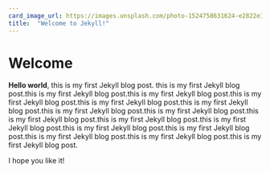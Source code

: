 ```yaml
---
card_image_url: https://images.unsplash.com/photo-1524758631624-e2822e304c36?ixlib=rb-1.2.1&ixid=MnwxMjA3fDF8MHxwaG90by1wYWdlfHx8fGVufDB8fHx8&auto=format&fit=crop&w=2070&q=80
title:  "Welcome to Jekyll!"
---
```


# Welcome

**Hello world**, this is my first Jekyll blog post.
this is my first Jekyll blog post.this is my first Jekyll blog post.this is my first Jekyll blog post.this is my first Jekyll blog post.this is my first Jekyll blog post.this is my first Jekyll blog post.this is my first Jekyll blog post.this is my first Jekyll blog post.this is my first Jekyll blog post.this is my first Jekyll blog post.this is my first Jekyll blog post.this is my first Jekyll blog post.this is my first Jekyll blog post.this is my first Jekyll blog post.this is my first Jekyll blog post.this is my first Jekyll blog post.

I hope you like it!
